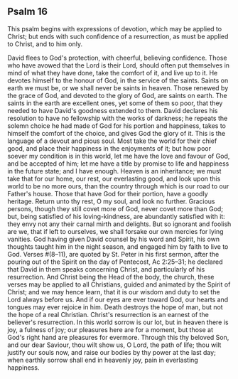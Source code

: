 ## Psalm 16

This psalm begins with expressions of devotion, which may be applied to Christ; but ends with such confidence of a resurrection, as must be applied to Christ, and to him only.

David flees to God's protection, with cheerful, believing confidence. Those who have avowed that the Lord is their Lord, should often put themselves in mind of what they have done, take the comfort of it, and live up to it. He devotes himself to the honour of God, in the service of the saints. Saints on earth we must be, or we shall never be saints in heaven. Those renewed by the grace of God, and devoted to the glory of God, are saints on earth. The saints in the earth are excellent ones, yet some of them so poor, that they needed to have David's goodness extended to them. David declares his resolution to have no fellowship with the works of darkness; he repeats the solemn choice he had made of God for his portion and happiness, takes to himself the comfort of the choice, and gives God the glory of it. This is the language of a devout and pious soul. Most take the world for their chief good, and place their happiness in the enjoyments of it; but how poor soever my condition is in this world, let me have the love and favour of God, and be accepted of him; let me have a title by promise to life and happiness in the future state; and I have enough. Heaven is an inheritance; we must take that for our home, our rest, our everlasting good, and look upon this world to be no more ours, than the country through which is our road to our Father's house. Those that have God for their portion, have a goodly heritage. Return unto thy rest, O my soul, and look no further. Gracious persons, though they still covet more of God, never covet more than God; but, being satisfied of his loving-kindness, are abundantly satisfied with it: they envy not any their carnal mirth and delights. But so ignorant and foolish are we, that if left to ourselves, we shall forsake our own mercies for lying vanities. God having given David counsel by his word and Spirit, his own thoughts taught him in the night season, and engaged him by faith to live to God. Verses #(8–11), are quoted by St. Peter in his first sermon, after the pouring out of the Spirit on the day of Pentecost, Ac 2:25–31; he declared that David in them speaks concerning Christ, and particularly of his resurrection. And Christ being the Head of the body, the church, these verses may be applied to all Christians, guided and animated by the Spirit of Christ; and we may hence learn, that it is our wisdom and duty to set the Lord always before us. And if our eyes are ever toward God, our hearts and tongues may ever rejoice in him. Death destroys the hope of man, but not the hope of a real Christian. Christ's resurrection is an earnest of the believer's resurrection. In this world sorrow is our lot, but in heaven there is joy, a fulness of joy; our pleasures here are for a moment, but those at God's right hand are pleasures for evermore. Through this thy beloved Son, and our dear Saviour, thou wilt show us, O Lord, the path of life; thou wilt justify our souls now, and raise our bodies by thy power at the last day; when earthly sorrow shall end in heavenly joy, pain in everlasting happiness.

